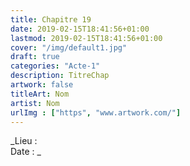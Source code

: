 ```yaml
---
title: Chapitre 19
date: 2019-02-15T18:41:56+01:00
lastmod: 2019-02-15T18:41:56+01:00
cover: "/img/default1.jpg"
draft: true
categories: "Acte-1"
description: TitreChap
artwork: false
titleArt: Nom
artist: Nom
urlImg : ["https", "www.artwork.com/"]
---
```

_Lieu :   
Date : _